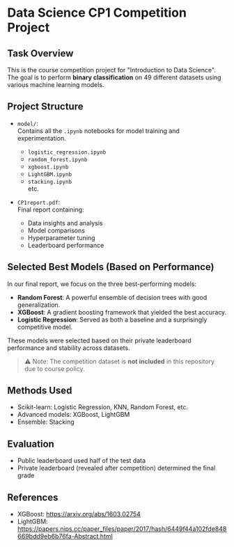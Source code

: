 # Data Science CP1 Competition Project

##  Task Overview
This is the course competition project for "Introduction to Data Science".  
The goal is to perform **binary classification** on 49 different datasets using various machine learning models.

##  Project Structure

- `model/`:  
  Contains all the `.ipynb` notebooks for model training and experimentation.  
  - `logistic_regression.ipynb`
  - `random_forest.ipynb`
  - `xgboost.ipynb`
  - `LightGBM.ipynb`
  - `stacking.ipynb`  
  etc.

- `CP1report.pdf`:  
  Final report containing:
  - Data insights and analysis
  - Model comparisons
  - Hyperparameter tuning
  - Leaderboard performance

## Selected Best Models (Based on Performance)

In our final report, we focus on the three best-performing models:
- **Random Forest**: A powerful ensemble of decision trees with good generalization.
- **XGBoost**: A gradient boosting framework that yielded the best accuracy.
- **Logistic Regression**: Served as both a baseline and a surprisingly competitive model.

These models were selected based on their private leaderboard performance and stability across datasets.

> ⚠️ Note: The competition dataset is **not included** in this repository due to course policy.

##  Methods Used
- Scikit-learn: Logistic Regression, KNN, Random Forest, etc.
- Advanced models: XGBoost, LightGBM
- Ensemble: Stacking

##  Evaluation
- Public leaderboard used half of the test data
- Private leaderboard (revealed after competition) determined the final grade


##  References
- XGBoost: https://arxiv.org/abs/1603.02754  
- LightGBM: https://papers.nips.cc/paper_files/paper/2017/hash/6449f44a102fde848669bdd9eb6b76fa-Abstract.html  
